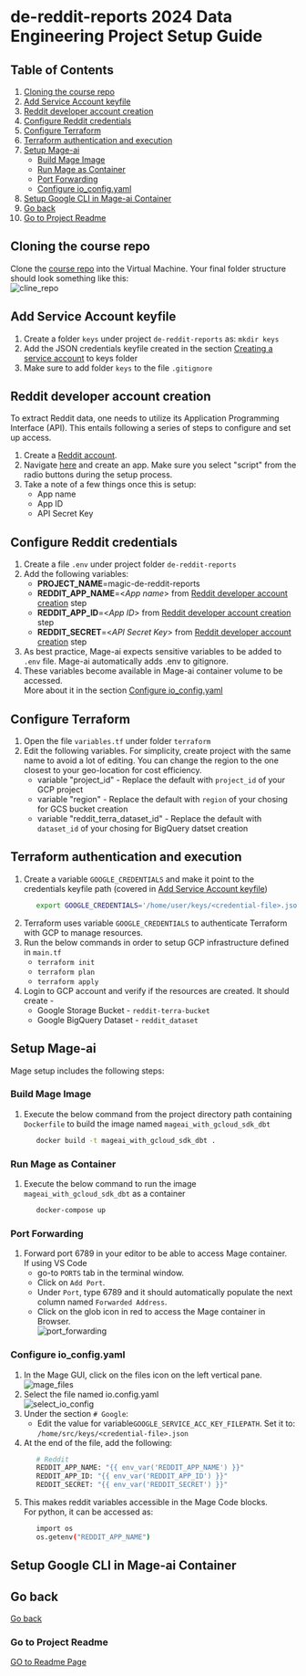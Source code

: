 # de-reddit-reports 2024 Data Engineering Project Setup Guide

## Table of Contents
1. [Cloning the course repo](#cloning-the-course-repo)
2. [Add Service Account keyfile](#add-service-account-keyfile)
3. [Reddit developer account creation ](#reddit-developer-account-creation-and-configuration)
4. [Configure Reddit credentials](#configure-reddit-credentials)
5. [Configure Terraform](#configure-terraform)
6. [Terraform authentication and execution](#terraform-authentication-and-execution)
7. [Setup Mage-ai](#setup-mage-ai)
   - [Build Mage Image](#build-mage-image)
   - [Run Mage as Container](#run-mage-as-container)
   - [Port Forwarding](#port-forwarding)
   - [Configure io_config.yaml](#configure-io_configyaml)
8. [Setup Google CLI in Mage-ai Container](#setup-google-cli-in-mage-ai-container)
8. [Go back](#go-back)
9. [Go to Project Readme](#go-to-project-readme)


## Cloning the course repo 
Clone the [course repo](https://github.com/FaisalQ07/de-reddit-reports.git) into the Virtual Machine. Your final folder structure should look something like this:  
![cline_repo](./README_resources/project_setup_images/clone_repo.PNG)

## Add Service Account keyfile  
1. Create a folder `keys` under project `de-reddit-reports` as: `mkdir keys`
2. Add the JSON credentials keyfile created in the section [Creating a service account](./vm_setup.md/#creating-a-service-account) to keys folder
3. Make sure to add folder `keys` to the file `.gitignore`


## Reddit developer account creation
To extract Reddit data, one needs to utilize its Application Programming Interface (API). This entails following a series of steps to configure and set up access.  
1. Create a [Reddit account](https://www.reddit.com/register/).  
2. Navigate [here](https://www.reddit.com/prefs/apps) and create an app. Make sure you select "script" from the radio buttons during the setup process.
3. Take a note of a few things once this is setup:
    *  App name
    *  App ID
    *  API Secret Key


## Configure Reddit credentials  
1. Create a file `.env` under project folder `de-reddit-reports`
2. Add the following variables:  
    *  **PROJECT_NAME**=magic-de-reddit-reports
    *  **REDDIT_APP_NAME**=<*App name*> from [Reddit developer account creation](#reddit-developer-account-creation) step
    *  **REDDIT_APP_ID**=<*App ID*> from [Reddit developer account creation](#reddit-developer-account-creation) step
    *  **REDDIT_SECRET**=<*API Secret Key*> from [Reddit developer account creation](#reddit-developer-account-creation) step
3. As best practice, Mage-ai expects sensitive variables to be added to `.env` file. Mage-ai automatically adds .env to    gitignore. 
4. These variables become available in Mage-ai container volume to be accessed.  
   More about it in the section [Configure io_config.yaml](#configure-io_configyaml)


## Configure Terraform  
1. Open the file `variables.tf` under folder `terraform`
2. Edit the following variables. For simplicity, create project with the same name to avoid a lot of editing. You can change the region to the one closest to your geo-location for cost efficiency.  
    *  variable "project_id" -  Replace the default with `project_id` of your GCP project
    *  variable "region"     -  Replace the default with `region` of your chosing for GCS bucket creation
    *  variable "reddit_terra_dataset_id" - Replace the default with `dataset_id` of your chosing for BigQuery datset creation


## Terraform authentication and execution  
1. Create a variable `GOOGLE_CREDENTIALS` and make it point to the credentials keyfile path (covered in [Add Service Account keyfile](#add-service-account-keyfile))  
    ```bash
       export GOOGLE_CREDENTIALS='/home/user/keys/<credential-file>.json'
    ```
2. Terraform uses variable `GOOGLE_CREDENTIALS` to authenticate Terraform with GCP to manage resources.
3. Run the below commands in order to setup GCP infrastructure defined in `main.tf`  
    *  `terraform init`
    *  `terraform plan`
    * `terraform apply`
4. Login to GCP account and verify if the resources are created. It should create -   
    *  Google Storage Bucket - `reddit-terra-bucket`
    *  Google BigQuery Dataset - `reddit_dataset`


## Setup Mage-ai
Mage setup includes the following steps: 
### Build Mage Image  
1. Execute the below command from the project directory path containing `Dockerfile` to build the image named `mageai_with_gcloud_sdk_dbt`
   ```bash
      docker build -t mageai_with_gcloud_sdk_dbt .
   ```  

### Run Mage as Container  
1. Execute the below command to run the image `mageai_with_gcloud_sdk_dbt` as a container  
   ```bash
      docker-compose up
   ```

### Port Forwarding  
1. Forward port 6789 in your editor to be able to access Mage container.   
   If using VS Code  
    *  go-to `PORTS` tab in the terminal window.  
    *  Click on `Add Port`.  
    *  Under `Port`, type 6789 and it should automatically populate the next column named `Forwarded Address`.  
    * Click on the glob icon in red to access the Mage container in Browser.  
    ![port_forwarding](./README_resources/project_setup_images/port_forwarding.PNG) 

### Configure io_config.yaml
1. In the Mage GUI, click on the files icon on the left vertical pane.  
   ![mage_files](./README_resources/project_setup_images/mage_files.png)  
2. Select the file named io.config.yaml  
   ![select_io_config](./README_resources/project_setup_images/select_io_config.png)  
3. Under the section `# Google`:  
    *  Edit the value for variable`GOOGLE_SERVICE_ACC_KEY_FILEPATH`. Set it to: `/home/src/keys/<credential-file>.json`
4. At the end of the file, add the following:  
    ```bash
       # Reddit
       REDDIT_APP_NAME: "{{ env_var('REDDIT_APP_NAME') }}"
       REDDIT_APP_ID: "{{ env_var('REDDIT_APP_ID') }}"
       REDDIT_SECRET: "{{ env_var('REDDIT_SECRET') }}"
    ```
5. This makes reddit variables accessible in the Mage Code blocks.  
   For python, it can be accessed as:  
   ```bash
      import os
      os.getenv("REDDIT_APP_NAME")
   ```

## Setup Google CLI in Mage-ai Container  


## Go back   
[Go back](./vm_setup.md)

### Go to Project Readme  
[GO to Readme Page](./README.md)